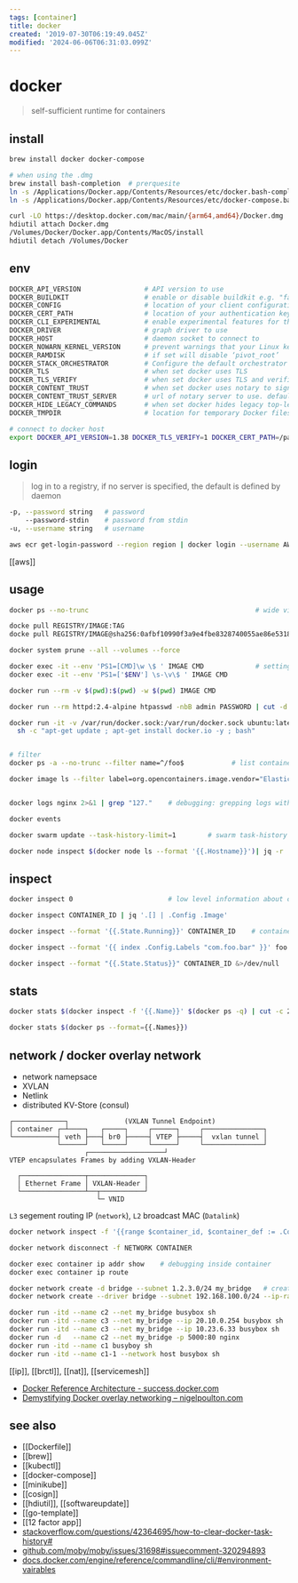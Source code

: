 ```yaml
---
tags: [container]
title: docker
created: '2019-07-30T06:19:49.045Z'
modified: '2024-06-06T06:31:03.099Z'
---
```


# docker

> self-sufficient runtime for containers

## install

```sh
brew install docker docker-compose

# when using the .dmg
brew install bash-completion  # prerquesite
ln -s /Applications/Docker.app/Contents/Resources/etc/docker.bash-completion $(brew --prefix)/etc/bash_completion.d/docker
ln -s /Applications/Docker.app/Contents/Resources/etc/docker-compose.bash-completion $(brew --prefix)/etc/bash_completion.d/docker-compose

curl -LO https://desktop.docker.com/mac/main/{arm64,amd64}/Docker.dmg
hdiutil attach Docker.dmg
/Volumes/Docker/Docker.app/Contents/MacOS/install
hdiutil detach /Volumes/Docker
```

## env

```sh
DOCKER_API_VERSION                # API version to use
DOCKER_BUILDKIT                   # enable or disable buildkit e.g. "failed to solve with frontend dockerfile.v0: failed to create LLB definition:.."
DOCKER_CONFIG                     # location of your client configuration
DOCKER_CERT_PATH                  # location of your authentication keys
DOCKER_CLI_EXPERIMENTAL           # enable experimental features for the cli (e.g. enabled or disabled)
DOCKER_DRIVER                     # graph driver to use
DOCKER_HOST                       # daemon socket to connect to
DOCKER_NOWARN_KERNEL_VERSION      # prevent warnings that your Linux kernel is unsuitable for Docker
DOCKER_RAMDISK                    # if set will disable ‘pivot_root’
DOCKER_STACK_ORCHESTRATOR         # Configure the default orchestrator to use when using docker stack management commands
DOCKER_TLS                        # when set docker uses TLS
DOCKER_TLS_VERIFY                 # when set docker uses TLS and verifies the remote
DOCKER_CONTENT_TRUST              # when set docker uses notary to sign and verify images. equates to --disable-content-trust=false for build, create, pull, push, run
DOCKER_CONTENT_TRUST_SERVER       # url of notary server to use. defaults to same URL as the registry
DOCKER_HIDE_LEGACY_COMMANDS       # when set docker hides legacy top-level commands (`docker rm`, `docker pull`, ..)
DOCKER_TMPDIR                     # location for temporary Docker files

# connect to docker host
export DOCKER_API_VERSION=1.38 DOCKER_TLS_VERIFY=1 DOCKER_CERT_PATH=/path/to/certs DOCKER_HOST=tcp://10.32.23.187:2376
```

## login

> log in to a registry, if no server is specified, the default is defined by daemon

```sh
-p, --password string   # password
    --password-stdin    # password from stdin
-u, --username string   # username
```

```sh
aws ecr get-login-password --region region | docker login --username AWS --password-stdin AWS_ACCOUNT_ID.dkr.ecr.region.amazonaws.com
```

[[aws]]

## usage

```sh
docker ps --no-trunc                                          # wide view, full command

docke pull REGISTRY/IMAGE:TAG
docke pull REGISTRY/IMAGE@sha256:0afbf10990f3a9e4fbe8328740055ae86e531863b59307127ff2e531fa90b3bd

docker system prune --all --volumes --force

docker exec -it --env 'PS1=[CMD]\w \$ ' IMGAE CMD             # setting prompt for interactive use
docker exec -it --env 'PS1=['$ENV'] \s-\v\$ ' IMAGE CMD

docker run --rm -v $(pwd):$(pwd) -w $(pwd) IMAGE CMD                              # run CMD and place result in working dir

docker run --rm httpd:2.4-alpine htpasswd -nbB admin PASSWORD | cut -d ":" -f 2   # generate password and exit

docker run -it -v /var/run/docker.sock:/var/run/docker.sock ubuntu:latest \       `# run docker from inside container`
  sh -c "apt-get update ; apt-get install docker.io -y ; bash"


# filter
docker ps -a --no-trunc --filter name=^/foo$            # list container who's name is "/foo"

docker image ls --filter label=org.opencontainers.image.vendor="Elastic"


docker logs nginx 2>&1 | grep "127."    # debugging: grepping logs with 2>&1

docker events

docker swarm update --task-history-limit=1        # swarm task-history

docker node inspect $(docker node ls --format '{{.Hostname}}')| jq -r '.[].ManagerStatus.Addr'    # get node ip
```

## inspect

```sh
docker inspect 0                        # low level information about container

docker inspect CONTAINER_ID | jq '.[] | .Config .Image'

docker inspect --format '{{.State.Running}}' CONTAINER_ID    # container running

docker inspect --format '{{ index .Config.Labels "com.foo.bar" }}' foo   # index function: can lookup arbitrary strings in the map

docker inspect --format "{{.State.Status}}" CONTAINER_ID &>/dev/null
```

## stats

```sh
docker stats $(docker inspect -f '{{.Name}}' $(docker ps -q) | cut -c 2-)

docker stats $(docker ps --format={{.Names}})
```

## network / docker overlay network

- network namepsace
- XVLAN
- Netlink
- distributed KV-Store (consul)

```
┌─────────────┐              (VXLAN Tunnel Endpoint)
│ container ┌─┴────┐   ┌─────┐     ┌──────┐     ┌───────────────┐
└───────────┤ veth ├───┤ br0 ├─────┤ VTEP ├─────┤  vxlan tunnel │
            └──────┘   └─────┘     └──────┘     └───────────────┘
                   ┌───────────────────┘
VTEP encapsulates Frames by adding VXLAN-Header

  ┌────────────────┬──────────────┐
  │ Ethernet Frame │ VXLAN-Header │
  └────────────────┴──┬───────────┘
                      └─ VNID
```

`L3` segement routing IP (`network`), `L2` broadcast MAC (`Datalink`)

```sh
docker network inspect -f '{{range $container_id, $container_def := .Containers}} {{$container_id}}^{{index $container_def "Name"}} {{end}}'

docker network disconnect -f NETWORK CONTAINER

docker exec container ip addr show    # debugging inside container
docker exec container ip route

docker network create -d bridge --subnet 1.2.3.0/24 my_bridge   # create entwork and attach container
docker network create --driver bridge --subnet 192.168.100.0/24 --ip-range 192.168.100.0/24 my-bridge-network

docker run -itd --name c2 --net my_bridge busybox sh
docker run -itd --name c3 --net my_bridge --ip 20.10.0.254 busybox sh
docker run -itd --name c3 --net my_bridge --ip 10.23.6.33 busybox sh
docker run -d   --name c2 --net my_bridge -p 5000:80 nginx
docker run -itd --name c1 busyboy sh
docker run -itd --name c1-1 --network host busybox sh
```

[[ip]], [[brctl]], [[nat]], [[servicemesh]]
- [Docker Reference Architecture - success.docker.com](http://success.docker.com/article/networking)
- [Demystifying Docker overlay networking – nigelpoulton.com](http://blog.nigelpoulton.com/demystifying-docker-overlay-networking/)


## see also

- [[Dockerfile]]
- [[brew]]
- [[kubectl]]
- [[docker-compose]]
- [[minikube]]
- [[cosign]]
- [[hdiutil]], [[softwareupdate]]
- [[go-template]]
- [[12 factor app]]
- [stackoverflow.com/questions/42364695/how-to-clear-docker-task-history#](https://stackoverflow.com/questions/42364695/how-to-clear-docker-task-history#)
- [github.com/moby/moby/issues/31698#issuecomment-320294893](https://github.com/moby/moby/issues/31698#issuecomment-320294893)
- [docs.docker.com/engine/reference/commandline/cli/#environment-vairables](https://docs.docker.com/engine/reference/commandline/cli/#environment-vairables)
